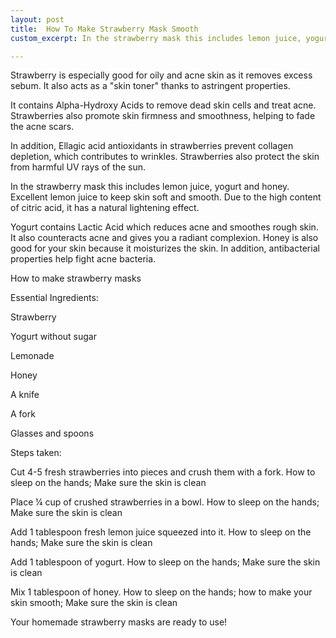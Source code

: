 ```yaml
---
layout: post
title:  How To Make Strawberry Mask Smooth
custom_excerpt: In the strawberry mask this includes lemon juice, yogurt and honey. Excellent lemon juice to keep skin soft and smooth. Due to the high content of citric acid, it has a natural lightening effect.

---
```


Strawberry is especially good for oily and acne skin as it removes excess sebum. It also acts as a "skin toner" thanks to astringent properties.

It contains Alpha-Hydroxy Acids to remove dead skin cells and treat acne. Strawberries also promote skin firmness and smoothness, helping to fade the acne scars.

In addition, Ellagic acid antioxidants in strawberries prevent collagen depletion, which contributes to wrinkles. Strawberries also protect the skin from harmful UV rays of the sun.

In the strawberry mask this includes lemon juice, yogurt and honey. Excellent lemon juice to keep skin soft and smooth. Due to the high content of citric acid, it has a natural lightening effect.

Yogurt contains Lactic Acid which reduces acne and smoothes rough skin. It also counteracts acne and gives you a radiant complexion. Honey is also good for your skin because it moisturizes the skin. In addition, antibacterial properties help fight acne bacteria.

How to make strawberry masks

Essential Ingredients:

Strawberry

Yogurt without sugar

Lemonade

Honey

A knife

A fork

Glasses and spoons

Steps taken:

Cut 4-5 fresh strawberries into pieces and crush them with a fork.
How to sleep on the hands; Make sure the skin is clean

Place ¼ cup of crushed strawberries in a bowl.
How to sleep on the hands; Make sure the skin is clean

Add 1 tablespoon fresh lemon juice squeezed into it.
How to sleep on the hands; Make sure the skin is clean

Add 1 tablespoon of yogurt.
How to sleep on the hands; Make sure the skin is clean

Mix 1 tablespoon of honey.
How to sleep on the hands; how to make your skin smooth; Make sure the skin is clean

Your homemade strawberry masks are ready to use!